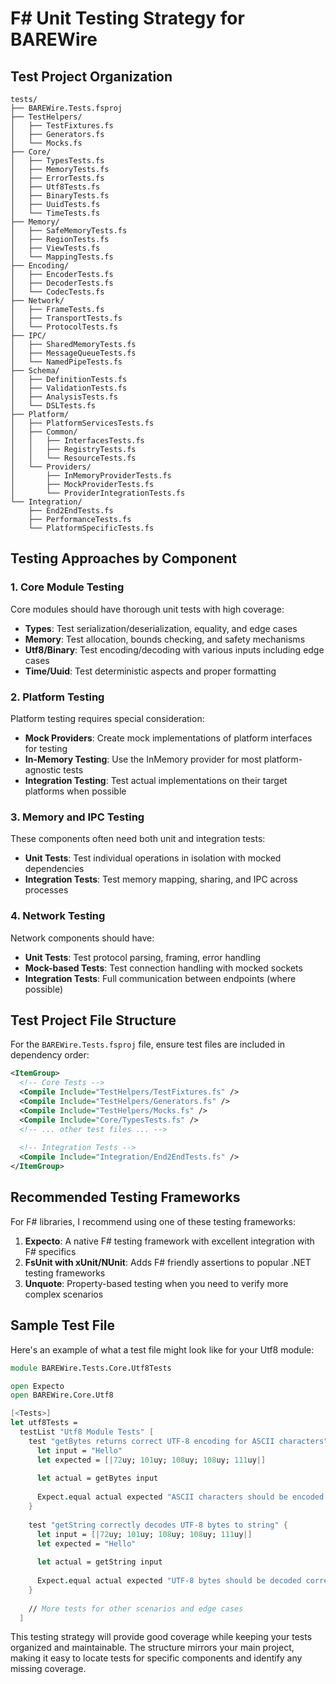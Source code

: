 # F# Unit Testing Strategy for BAREWire

## Test Project Organization

```
tests/
├── BAREWire.Tests.fsproj
├── TestHelpers/
│   ├── TestFixtures.fs
│   ├── Generators.fs
│   └── Mocks.fs
├── Core/
│   ├── TypesTests.fs
│   ├── MemoryTests.fs
│   ├── ErrorTests.fs
│   ├── Utf8Tests.fs
│   ├── BinaryTests.fs
│   ├── UuidTests.fs
│   └── TimeTests.fs
├── Memory/
│   ├── SafeMemoryTests.fs
│   ├── RegionTests.fs
│   ├── ViewTests.fs
│   └── MappingTests.fs
├── Encoding/
│   ├── EncoderTests.fs
│   ├── DecoderTests.fs
│   └── CodecTests.fs
├── Network/
│   ├── FrameTests.fs
│   ├── TransportTests.fs
│   └── ProtocolTests.fs
├── IPC/
│   ├── SharedMemoryTests.fs
│   ├── MessageQueueTests.fs
│   └── NamedPipeTests.fs
├── Schema/
│   ├── DefinitionTests.fs
│   ├── ValidationTests.fs
│   ├── AnalysisTests.fs
│   └── DSLTests.fs
├── Platform/
│   ├── PlatformServicesTests.fs
│   ├── Common/
│   │   ├── InterfacesTests.fs
│   │   ├── RegistryTests.fs
│   │   └── ResourceTests.fs
│   └── Providers/
│       ├── InMemoryProviderTests.fs
│       ├── MockProviderTests.fs
│       └── ProviderIntegrationTests.fs
└── Integration/
    ├── End2EndTests.fs
    ├── PerformanceTests.fs
    └── PlatformSpecificTests.fs
```

## Testing Approaches by Component

### 1. Core Module Testing

Core modules should have thorough unit tests with high coverage:

- **Types**: Test serialization/deserialization, equality, and edge cases
- **Memory**: Test allocation, bounds checking, and safety mechanisms
- **Utf8/Binary**: Test encoding/decoding with various inputs including edge cases
- **Time/Uuid**: Test deterministic aspects and proper formatting

### 2. Platform Testing

Platform testing requires special consideration:

- **Mock Providers**: Create mock implementations of platform interfaces for testing
- **In-Memory Testing**: Use the InMemory provider for most platform-agnostic tests
- **Integration Testing**: Test actual implementations on their target platforms when possible

### 3. Memory and IPC Testing

These components often need both unit and integration tests:

- **Unit Tests**: Test individual operations in isolation with mocked dependencies
- **Integration Tests**: Test memory mapping, sharing, and IPC across processes

### 4. Network Testing

Network components should have:

- **Unit Tests**: Test protocol parsing, framing, error handling
- **Mock-based Tests**: Test connection handling with mocked sockets
- **Integration Tests**: Full communication between endpoints (where possible)

## Test Project File Structure

For the `BAREWire.Tests.fsproj` file, ensure test files are included in dependency order:

```xml
<ItemGroup>
  <!-- Core Tests -->
  <Compile Include="TestHelpers/TestFixtures.fs" />
  <Compile Include="TestHelpers/Generators.fs" />
  <Compile Include="TestHelpers/Mocks.fs" />
  <Compile Include="Core/TypesTests.fs" />
  <!-- ... other test files ... -->
  
  <!-- Integration Tests -->
  <Compile Include="Integration/End2EndTests.fs" />
</ItemGroup>
```

## Recommended Testing Frameworks

For F# libraries, I recommend using one of these testing frameworks:

1. **Expecto**: A native F# testing framework with excellent integration with F# specifics
2. **FsUnit with xUnit/NUnit**: Adds F# friendly assertions to popular .NET testing frameworks
3. **Unquote**: Property-based testing when you need to verify more complex scenarios

## Sample Test File

Here's an example of what a test file might look like for your Utf8 module:

```fsharp
module BAREWire.Tests.Core.Utf8Tests

open Expecto
open BAREWire.Core.Utf8

[<Tests>]
let utf8Tests =
  testList "Utf8 Module Tests" [
    test "getBytes returns correct UTF-8 encoding for ASCII characters" {
      let input = "Hello"
      let expected = [|72uy; 101uy; 108uy; 108uy; 111uy|]
      
      let actual = getBytes input
      
      Expect.equal actual expected "ASCII characters should be encoded correctly"
    }
    
    test "getString correctly decodes UTF-8 bytes to string" {
      let input = [|72uy; 101uy; 108uy; 108uy; 111uy|]
      let expected = "Hello"
      
      let actual = getString input
      
      Expect.equal actual expected "UTF-8 bytes should be decoded correctly"
    }
    
    // More tests for other scenarios and edge cases
  ]
```

This testing strategy will provide good coverage while keeping your tests organized and maintainable. The structure mirrors your main project, making it easy to locate tests for specific components and identify any missing coverage.